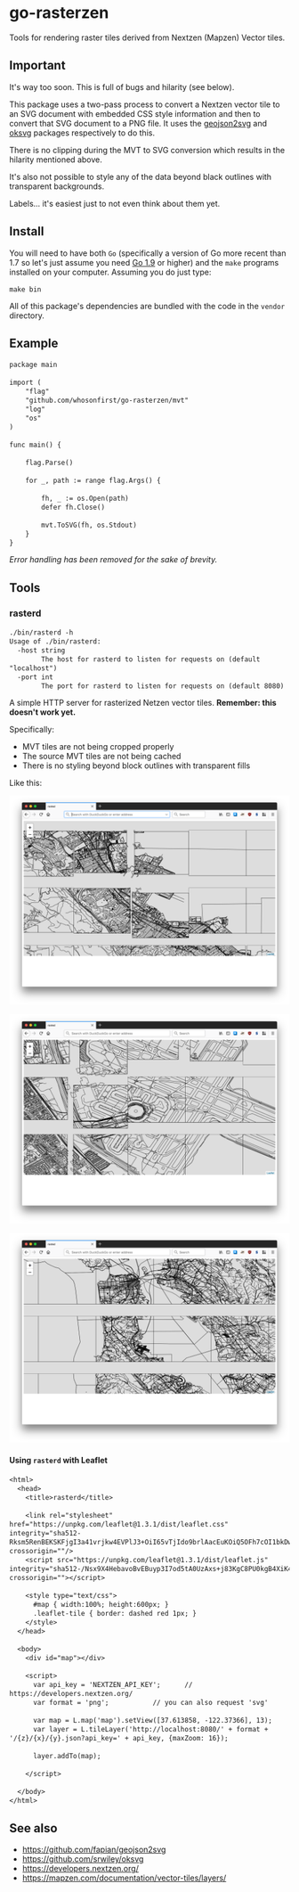 # go-rasterzen

Tools for rendering raster tiles derived from Nextzen (Mapzen) Vector tiles.

## Important

It's way too soon. This is full of bugs and hilarity (see below).

This package uses a two-pass process to convert a Nextzen vector tile to an SVG
document with embedded CSS style information and then to convert that SVG
document to a PNG file. It uses the
[geojson2svg](https://github.com/fapian/geojson2svg) and
[oksvg](https://github.com/srwiley/oksvg) packages respectively to do this.

There is no clipping during the MVT to SVG conversion which results in
the hilarity mentioned above.

It's also not possible to style any of the data beyond black outlines with transparent backgrounds.

Labels... it's easiest just to not even think about them yet.

## Install

You will need to have both `Go` (specifically a version of Go more recent than 1.7 so let's just assume you need [Go 1.9](https://golang.org/dl/) or higher) and the `make` programs installed on your computer. Assuming you do just type:

```
make bin
```

All of this package's dependencies are bundled with the code in the `vendor` directory.

## Example

```
package main

import (
	"flag"
	"github.com/whosonfirst/go-rasterzen/mvt"
	"log"
	"os"
)

func main() {

	flag.Parse()

	for _, path := range flag.Args() {

		fh, _ := os.Open(path)
		defer fh.Close()

		mvt.ToSVG(fh, os.Stdout)
	}
}
```

_Error handling has been removed for the sake of brevity._

## Tools

### rasterd

```
./bin/rasterd -h
Usage of ./bin/rasterd:
  -host string
    	The host for rasterd to listen for requests on (default "localhost")
  -port int
    	The port for rasterd to listen for requests on (default 8080)
```

A simple HTTP server for rasterized Netzen vector tiles. **Remember: this doesn't work yet.**

Specifically:

* MVT tiles are not being cropped properly
* The source MVT tiles are not being cached
* There is no styling beyond block outlines with transparent fills

Like this:

![](docs/images/20180608-rasterd-1.png)

![](docs/images/20180608-rasterd-2.png)

![](docs/images/20180608-rasterd-3.png)

#### Using `rasterd` with Leaflet

```
<html>
  <head>
    <title>rasterd</title>
    
    <link rel="stylesheet" href="https://unpkg.com/leaflet@1.3.1/dist/leaflet.css" integrity="sha512-Rksm5RenBEKSKFjgI3a41vrjkw4EVPlJ3+OiI65vTjIdo9brlAacEuKOiQ5OFh7cOI1bkDwLqdLw3Zg0cRJAAQ==" crossorigin=""/>
    <script src="https://unpkg.com/leaflet@1.3.1/dist/leaflet.js" integrity="sha512-/Nsx9X4HebavoBvEBuyp3I7od5tA0UzAxs+j83KgC8PU0kgB4XiK4Lfe4y4cgBtaRJQEIFCW+oC506aPT2L1zw==" crossorigin=""></script>
    
    <style type="text/css">
      #map { width:100%; height:600px; }
      .leaflet-tile { border: dashed red 1px; }
    </style>
  </head>
  
  <body>
    <div id="map"></div>
    
    <script>
      var api_key = 'NEXTZEN_API_KEY';		// https://developers.nextzen.org/
      var format = 'png';			// you can also request 'svg'

      var map = L.map('map').setView([37.613858, -122.37366], 13);
      var layer = L.tileLayer('http://localhost:8080/' + format + '/{z}/{x}/{y}.json?api_key=' + api_key, {maxZoom: 16});

      layer.addTo(map);
      	  
    </script>
    
  </body>
</html>
```

## See also

* https://github.com/fapian/geojson2svg
* https://github.com/srwiley/oksvg
* https://developers.nextzen.org/
* https://mapzen.com/documentation/vector-tiles/layers/
